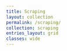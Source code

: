 ```yaml
---
title: Scraping
layout: collection
permalink: /scraping/
collection: scraping
entries_layout: grid
classes: wide
---
```

